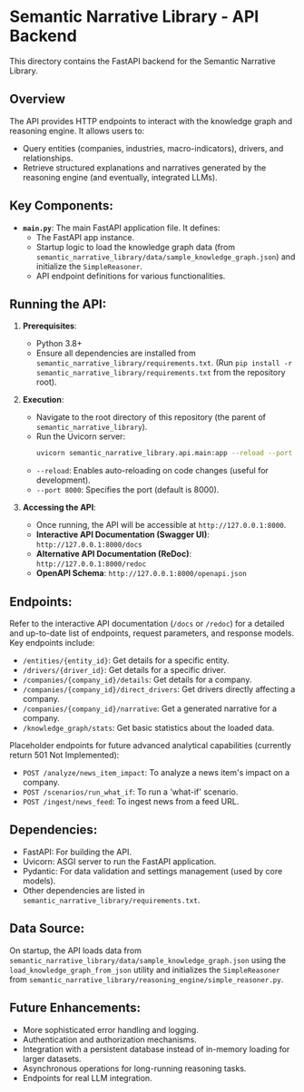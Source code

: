 # Semantic Narrative Library - API Backend

This directory contains the FastAPI backend for the Semantic Narrative Library.

## Overview

The API provides HTTP endpoints to interact with the knowledge graph and reasoning engine. It allows users to:
- Query entities (companies, industries, macro-indicators), drivers, and relationships.
- Retrieve structured explanations and narratives generated by the reasoning engine (and eventually, integrated LLMs).

## Key Components:

-   **`main.py`**: The main FastAPI application file. It defines:
    -   The FastAPI app instance.
    -   Startup logic to load the knowledge graph data (from `semantic_narrative_library/data/sample_knowledge_graph.json`) and initialize the `SimpleReasoner`.
    -   API endpoint definitions for various functionalities.

## Running the API:

1.  **Prerequisites**:
    *   Python 3.8+
    *   Ensure all dependencies are installed from `semantic_narrative_library/requirements.txt`. (Run `pip install -r semantic_narrative_library/requirements.txt` from the repository root).

2.  **Execution**:
    *   Navigate to the root directory of this repository (the parent of `semantic_narrative_library`).
    *   Run the Uvicorn server:
        ```bash
        uvicorn semantic_narrative_library.api.main:app --reload --port 8000
        ```
    *   `--reload`: Enables auto-reloading on code changes (useful for development).
    *   `--port 8000`: Specifies the port (default is 8000).

3.  **Accessing the API**:
    *   Once running, the API will be accessible at `http://127.0.0.1:8000`.
    *   **Interactive API Documentation (Swagger UI)**: `http://127.0.0.1:8000/docs`
    *   **Alternative API Documentation (ReDoc)**: `http://127.0.0.1:8000/redoc`
    *   **OpenAPI Schema**: `http://127.0.0.1:8000/openapi.json`

## Endpoints:

Refer to the interactive API documentation (`/docs` or `/redoc`) for a detailed and up-to-date list of endpoints, request parameters, and response models. Key endpoints include:
- `/entities/{entity_id}`: Get details for a specific entity.
- `/drivers/{driver_id}`: Get details for a specific driver.
- `/companies/{company_id}/details`: Get details for a company.
- `/companies/{company_id}/direct_drivers`: Get drivers directly affecting a company.
- `/companies/{company_id}/narrative`: Get a generated narrative for a company.
- `/knowledge_graph/stats`: Get basic statistics about the loaded data.

Placeholder endpoints for future advanced analytical capabilities (currently return 501 Not Implemented):
- `POST /analyze/news_item_impact`: To analyze a news item's impact on a company.
- `POST /scenarios/run_what_if`: To run a 'what-if' scenario.
- `POST /ingest/news_feed`: To ingest news from a feed URL.

## Dependencies:

-   FastAPI: For building the API.
-   Uvicorn: ASGI server to run the FastAPI application.
-   Pydantic: For data validation and settings management (used by core models).
-   Other dependencies are listed in `semantic_narrative_library/requirements.txt`.

## Data Source:

On startup, the API loads data from `semantic_narrative_library/data/sample_knowledge_graph.json` using the `load_knowledge_graph_from_json` utility and initializes the `SimpleReasoner` from `semantic_narrative_library/reasoning_engine/simple_reasoner.py`.

## Future Enhancements:

-   More sophisticated error handling and logging.
-   Authentication and authorization mechanisms.
-   Integration with a persistent database instead of in-memory loading for larger datasets.
-   Asynchronous operations for long-running reasoning tasks.
-   Endpoints for real LLM integration.
